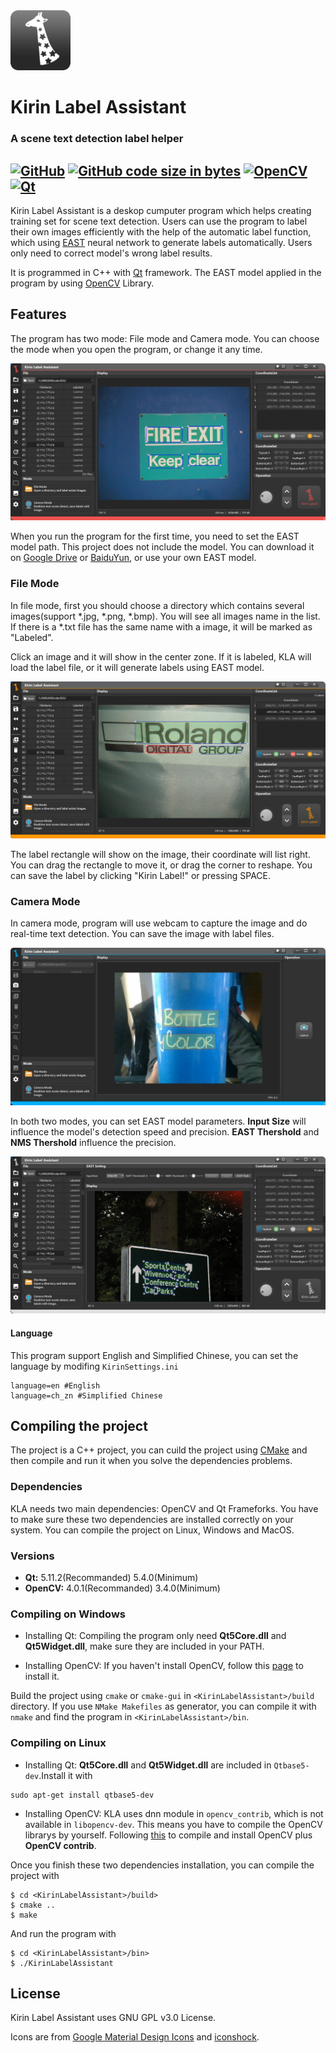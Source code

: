 <img src="https://raw.githubusercontent.com/Joinn99/RepositoryResource/master/KLA/icon.png" width=96 height=96 />

# Kirin Label Assistant
### A scene text detection label helper

[![GitHub](https://img.shields.io/github/license/Joinn99/KirinLabelAssistant.svg?label=License)](https://github.com/Joinn99/KirinLabelAssistant/blob/master/LICENSE) [![GitHub code size in bytes](https://img.shields.io/github/languages/code-size/Joinn99/KirinLabelAssistant.svg)](https://github.com/Joinn99/KirinLabelAssistant/blob/master/LICENSE) [![OpenCV](https://img.shields.io/badge/OpenCV-4.0.1-red.svg)](https://opencv.org/) [![Qt](https://img.shields.io/badge/Qt-5.11.2-brightgreen.svg)](https://www.qt.io/)
---
Kirin Label Assistant is a deskop cumputer program which helps creating training set for scene text detection. Users can use the program to label their own images efficiently with the help of the automatic label function, which using [EAST](https://arxiv.org/abs/1704.03155v2) neural network to generate labels automatically. Users only need to correct model's wrong label results. 

It is programmed in C++ with [Qt](https://www.qt.io/) framework. The EAST model applied in the program by using [OpenCV](https://opencv.org/) Library.

## Features
The program has two mode: File mode and Camera mode. You can choose the mode when you open the program, or change it any time. 

![](https://raw.githubusercontent.com/Joinn99/RepositoryResource/master/KLA/main.jpg)

When you run the program for the first time, you need to set the EAST model path. This project does not include the model. You can download it on [Google Drive](https://drive.google.com/open?id=14quvrzJ211VePBqFO0oc6vSj5Lg6nAqM) or [BaiduYun](https://pan.baidu.com/s/19BXxaF5WaJLmLrIBMVxkPw), or use your own EAST model.

### File Mode
In file mode, first you should choose a directory which contains several images(support *.jpg, *.png, *.bmp). You will see all images name in the list. If there is a *.txt file has the same name with a image, it will be marked as "Labeled".

Click an image and it will show in the center zone. If it is labeled, KLA will load the label file, or it will generate labels using EAST model.

![](https://raw.githubusercontent.com/Joinn99/RepositoryResource/master/KLA/label.jpg)

The label rectangle will show on the image, their coordinate will list right. You can drag the rectangle to move it, or drag the corner to reshape. You can save the label by clicking "Kirin Label!" or pressing SPACE.

### Camera Mode
In camera mode, program will use webcam to capture the image and do real-time text detection. You can save the image with label files.

![](https://raw.githubusercontent.com/Joinn99/RepositoryResource/master/KLA/camera.jpg)

In both two modes, you can set EAST model parameters. **Input Size** will influence the model's detection speed and precision. **EAST Thershold** and **NMS Thershold** influence the precision. 

![](https://raw.githubusercontent.com/Joinn99/RepositoryResource/master/KLA/set.jpg)

#### Language
This program support English and Simplified Chinese, you can set the language by modifing ```KirinSettings.ini```
```
language=en #English
language=ch_zn #Simplified Chinese
```
## Compiling the project
The project is a C++ project, you can cuild the project using [CMake](https://cmake.org/) and then compile and run it when you solve the dependencies problems.

### Dependencies
KLA needs two main dependencies: OpenCV and Qt Frameforks. You have to make sure these two dependencies are installed correctly on your system. You can compile the project on Linux, Windows and MacOS.

### Versions
+ **Qt:**  5.11.2(Recommanded)  5.4.0(Minimum)
+ **OpenCV:**   4.0.1(Recommanded)  3.4.0(Minimum)

### Compiling on Windows
+ Installing Qt: Compiling the program only need **Qt5Core.dll** and **Qt5Widget.dll**, make sure they are included in your PATH.

+ Installing OpenCV: If you haven't install OpenCV, follow this [page](https://docs.opencv.org/4.0.1/d3/d52/tutorial_windows_install.html) to install it.

Build the project using ```cmake``` or ```cmake-gui``` in ```<KirinLabelAssistant>/build``` directory. If you use ```NMake Makefiles``` as generator, you can compile it with ```nmake``` and find the program in ```<KirinLabelAssistant>/bin```.
### Compiling on Linux
+ Installing Qt: **Qt5Core.dll** and **Qt5Widget.dll** are included in ```Qtbase5-dev```.Install it with
```
sudo apt-get install qtbase5-dev
```
+ Installing OpenCV: KLA uses dnn module in ```opencv_contrib```, which is not available in ```libopencv-dev```. This means you have to compile the OpenCV librarys by yourself. Following [this](https://docs.opencv.org/master/d7/d9f/tutorial_linux_install.html) to compile and install OpenCV plus **OpenCV contrib**.

Once you finish these two dependencies installation, you can compile the project with
```
$ cd <KirinLabelAssistant>/build>
$ cmake ..
$ make
```
And run the program with
```
$ cd <KirinLabelAssistant>/bin>
$ ./KirinLabelAssistant
```
## License
Kirin Label Assistant uses GNU GPL v3.0 License.

Icons are from [Google Material Design Icons](https://github.com/google/material-design-icons) and [iconshock](https://www.iconshock.com/).

